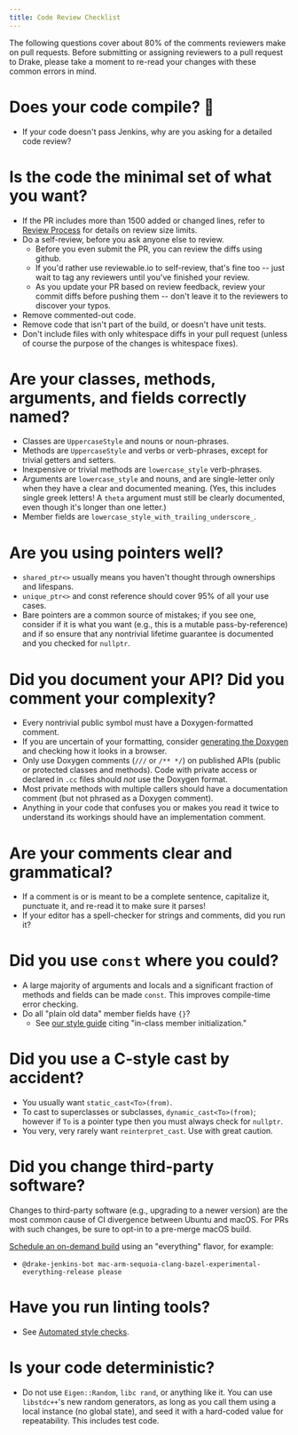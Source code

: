 ```yaml
---
title: Code Review Checklist
---
```


The following questions cover about 80% of the comments reviewers make
on pull requests.  Before submitting or assigning reviewers to a pull
request to Drake, please take a moment to re-read your changes with
these common errors in mind.

# Does your code compile?  :facepalm:

* If your code doesn't pass Jenkins, why are you asking for a detailed
  code review?

# Is the code the minimal set of what you want?

* If the PR includes more than 1500 added or changed lines, refer to
  [Review Process](/developers.html#review-process) for details on
  review size limits.
* Do a self-review, before you ask anyone else to review.
  * Before you even submit the PR, you can review the diffs using
    github.
  * If you'd rather use reviewable.io to self-review, that's fine too
    -- just wait to tag any reviewers until you've finished your
    review.
  * As you update your PR based on review feedback, review your commit
    diffs before pushing them -- don't leave it to the reviewers to
    discover your typos.
* Remove commented-out code.
* Remove code that isn't part of the build, or doesn't have unit tests.
* Don't include files with only whitespace diffs in your pull request
  (unless of course the purpose of the changes is whitespace fixes).

# Are your classes, methods, arguments, and fields correctly named?

* Classes are ``UppercaseStyle`` and nouns or noun-phrases.
* Methods are ``UppercaseStyle`` and verbs or verb-phrases, except for
  trivial getters and setters.
* Inexpensive or trivial methods are ``lowercase_style`` verb-phrases.
* Arguments are ``lowercase_style`` and nouns, and are single-letter only
  when they have a clear and documented meaning.  (Yes, this includes
  single greek letters!  A ``theta`` argument must still be clearly
  documented, even though it's longer than one letter.)
* Member fields are ``lowercase_style_with_trailing_underscore_``.

# Are you using pointers well?

* ``shared_ptr<>`` usually means you haven't thought through
  ownerships and lifespans.
* ``unique_ptr<>`` and const reference should cover 95% of all your
  use cases.
* Bare pointers are a common source of mistakes; if you see one,
  consider if it is what you want (e.g., this is a mutable
  pass-by-reference) and if so ensure that any nontrivial lifetime
  guarantee is documented and you checked for ``nullptr``.

# Did you document your API?  Did you comment your complexity?

* Every nontrivial public symbol must have a Doxygen-formatted
  comment.
* If you are uncertain of your formatting, consider
  [generating the Doxygen](documentation_instructions.html)
  and checking how it looks in a browser.
* Only use Doxygen comments (``///`` or ``/** */``) on published APIs (public
  or protected classes and methods).  Code with private access or declared in
  ``.cc`` files should *not* use the Doxygen format.
* Most private methods with multiple callers should have a
  documentation comment (but not phrased as a Doxygen comment).
* Anything in your code that confuses you or makes you read it twice
  to understand its workings should have an implementation comment.

# Are your comments clear and grammatical?

* If a comment is or is meant to be a complete sentence, capitalize
  it, punctuate it, and re-read it to make sure it parses!
* If your editor has a spell-checker for strings and comments, did you
  run it?

# Did you use ``const`` where you could?

* A large majority of arguments and locals and a significant fraction
  of methods and fields can be made ``const``.  This improves
  compile-time error checking.
* Do all "plain old data" member fields have ``{}``?
  * See [our style guide](https://drake.mit.edu/styleguide/cppguide.html#Variable_and_Array_Initialization)
    citing "in-class member initialization."

# Did you use a C-style cast by accident?

* You usually want ``static_cast<To>(from)``.
* To cast to superclasses or subclasses, ``dynamic_cast<To>(from)``;
  however if ``To`` is a pointer type then you must always check for
  ``nullptr``.
* You very, very rarely want ``reinterpret_cast``.  Use with great
  caution.

# Did you change third-party software?

Changes to third-party software (e.g., upgrading to a newer version) are the
most common cause of CI divergence between Ubuntu and macOS.  For PRs with such
changes, be sure to opt-in to a pre-merge macOS build.

[Schedule an on-demand build](/jenkins.html#scheduling-an-on-demand-build) using an "everything"
flavor, for example:

* ``@drake-jenkins-bot mac-arm-sequoia-clang-bazel-experimental-everything-release please``

# Have you run linting tools?

* See [Automated style checks](/code_style_tools.html#automated-style-checks).

# Is your code deterministic?

* Do not use ``Eigen::Random``, ``libc rand``, or anything like it.
  You can use ``libstdc++``'s new random generators, as long as you
  call them using a local instance (no global state), and seed it with
  a hard-coded value for repeatability.  This includes test code.
